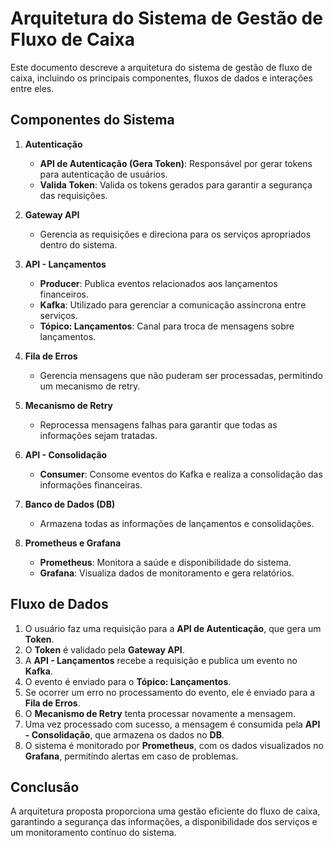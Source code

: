 # Arquitetura do Sistema de Gestão de Fluxo de Caixa

Este documento descreve a arquitetura do sistema de gestão de fluxo de caixa, incluindo os principais componentes, fluxos de dados e interações entre eles.

## Componentes do Sistema

1. **Autenticação**
    - **API de Autenticação (Gera Token)**: Responsável por gerar tokens para autenticação de usuários.
    - **Valida Token**: Valida os tokens gerados para garantir a segurança das requisições.

2. **Gateway API**
    - Gerencia as requisições e direciona para os serviços apropriados dentro do sistema.

3. **API - Lançamentos**
    - **Producer**: Publica eventos relacionados aos lançamentos financeiros.
    - **Kafka**: Utilizado para gerenciar a comunicação assíncrona entre serviços.
    - **Tópico: Lançamentos**: Canal para troca de mensagens sobre lançamentos.

4. **Fila de Erros**
    - Gerencia mensagens que não puderam ser processadas, permitindo um mecanismo de retry.

5. **Mecanismo de Retry**
    - Reprocessa mensagens falhas para garantir que todas as informações sejam tratadas.

6. **API - Consolidação**
    - **Consumer**: Consome eventos do Kafka e realiza a consolidação das informações financeiras.

7. **Banco de Dados (DB)**
    - Armazena todas as informações de lançamentos e consolidações.

8. **Prometheus e Grafana**
    - **Prometheus**: Monitora a saúde e disponibilidade do sistema.
    - **Grafana**: Visualiza dados de monitoramento e gera relatórios.

## Fluxo de Dados

1. O usuário faz uma requisição para a **API de Autenticação**, que gera um **Token**.
2. O **Token** é validado pela **Gateway API**.
3. A **API - Lançamentos** recebe a requisição e publica um evento no **Kafka**.
4. O evento é enviado para o **Tópico: Lançamentos**.
5. Se ocorrer um erro no processamento do evento, ele é enviado para a **Fila de Erros**.
6. O **Mecanismo de Retry** tenta processar novamente a mensagem.
7. Uma vez processado com sucesso, a mensagem é consumida pela **API - Consolidação**, que armazena os dados no **DB**.
8. O sistema é monitorado por **Prometheus**, com os dados visualizados no **Grafana**, permitindo alertas em caso de problemas.

## Conclusão

A arquitetura proposta proporciona uma gestão eficiente do fluxo de caixa, garantindo a segurança das informações, a disponibilidade dos serviços e um monitoramento contínuo do sistema.

